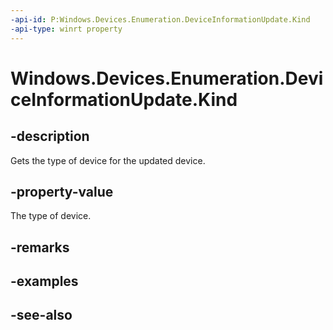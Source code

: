 ```yaml
---
-api-id: P:Windows.Devices.Enumeration.DeviceInformationUpdate.Kind
-api-type: winrt property
---
```


<!-- Property syntax
public Windows.Devices.Enumeration.DeviceInformationKind Kind { get; }
-->

# Windows.Devices.Enumeration.DeviceInformationUpdate.Kind

## -description
Gets the type of device for the updated device.

## -property-value
The type of device.

## -remarks

## -examples

## -see-also
